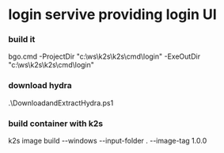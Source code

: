 <!--
SPDX-FileCopyrightText: © 2025 Siemens Healthineers AG

SPDX-License-Identifier: MIT
-->

# login servive providing login UI 
### build it
bgo.cmd -ProjectDir "c:\ws\k2s\k2s\cmd\login" -ExeOutDir "c:\ws\k2s\k2s\cmd\login"
### download hydra
.\DownloadandExtractHydra.ps1
### build container with k2s
k2s image build --windows --input-folder . --image-tag 1.0.0